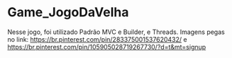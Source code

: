 # Game_JogoDaVelha
Nesse jogo, foi utilizado Padrão MVC e Builder, e Threads.
Imagens pegas no link: https://br.pinterest.com/pin/283375001537620432/ e https://br.pinterest.com/pin/105905028719267730/?d=t&mt=signup
